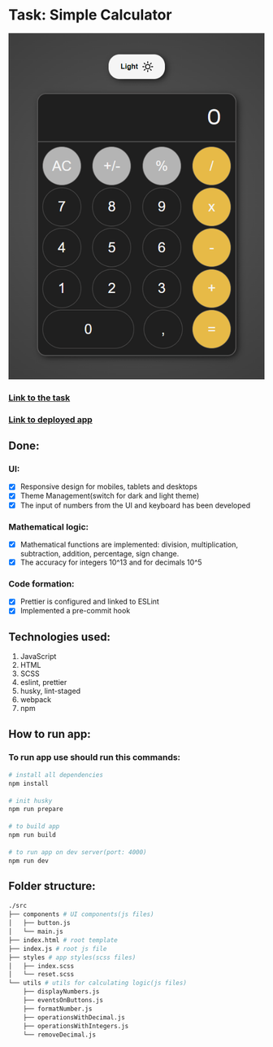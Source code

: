 # Task: Simple Calculator

![Screenshot](./docs/screenshot.png)

### [Link to the task](./docs/task.pdf)

### [Link to deployed app](https://antodi99.github.io/calculator-app/)

## Done:

### UI:

- [x] Responsive design for mobiles, tablets and desktops
- [x] Theme Management(switch for dark and light theme)
- [x] The input of numbers from the UI and keyboard has been developed

### Mathematical logic:

- [x] Mathematical functions are implemented: division, multiplication, subtraction, addition, percentage, sign change.
- [x] The accuracy for integers 10^13 and for decimals 10^5

### Code formation:

- [x] Prettier is configured and linked to ESLint
- [x] Implemented a pre-commit hook

## Technologies used:

1. JavaScript
1. HTML
1. SCSS
1. eslint, prettier
1. husky, lint-staged
1. webpack
1. npm

## How to run app:

### To run app use should run this commands:

```bash
# install all dependencies
npm install

# init husky
npm run prepare

# to build app
npm run build

# to run app on dev server(port: 4000)
npm run dev
```

## Folder structure:

```bash
./src
├── components # UI components(js files)
│   ├── button.js
│   └── main.js
├── index.html # root template
├── index.js # root js file
├── styles # app styles(scss files)
│   ├── index.scss
│   └── reset.scss
└── utils # utils for calculating logic(js files)
    ├── displayNumbers.js
    ├── eventsOnButtons.js
    ├── formatNumber.js
    ├── operationsWithDecimal.js
    ├── operationsWithIntegers.js
    └── removeDecimal.js
```
